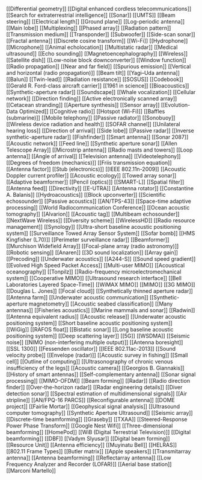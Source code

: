 [[Differential geometry]]
[[Digital enhanced cordless telecommunications]]
[[Search for extraterrestrial intelligence]]
[[Sonar]]
[[UMTS]]
[[Beam steering]]
[[Electrical length]]
[[Ground plane]]
[[Log-periodic antenna]]
[[Main lobe]]
[[Multiplexing]]
[[Phased array]]
[[Radiation pattern]]
[[Transmission medium]]
[[Transponder]]
[[Subwoofer]]
[[Side-scan sonar]]
[[Fractal antenna]]
[[Discrete cosine transform]]
[[Wi-Fi]]
[[Hydrophone]]
[[Microphone]]
[[Animal echolocation]]
[[Multistatic radar]]
[[Medical ultrasound]]
[[Echo sounding]]
[[Magnetoencephalography]]
[[Wireless]]
[[Satellite dish]]
[[Low-noise block downconverter]]
[[Window function]]
[[Radio propagation]]
[[Near and far field]]
[[Spurious emission]]
[[Vertical and horizontal (radio propagation)]]
[[Beam tilt]]
[[Yagi–Uda antenna]]
[[Balun]]
[[Twin-lead]]
[[Radiation resistance]]
[[SOSUS]]
[[Codebook]]
[[Gerald R. Ford-class aircraft carrier]]
[[1961 in science]]
[[Bioacoustics]]
[[Synthetic-aperture radar]]
[[Soundscape]]
[[Whale vocalization]]
[[Cellular network]]
[[Direction finding]]
[[Active electronically scanned array]]
[[Cetacean stranding]]
[[Aperture synthesis]]
[[Sensor array]]
[[Evolution-Data Optimized]]
[[Cognitive radio]]
[[Hotspot (Wi-Fi)]]
[[Baffles (submarine)]]
[[Mobile telephony]]
[[Passive radiator]]
[[Sonobuoy]]
[[Wireless device radiation and health]]
[[SOFAR channel]]
[[Unilateral hearing loss]]
[[Direction of arrival]]
[[Side lobe]]
[[Passive radar]]
[[Inverse synthetic-aperture radar]]
[[Fishfinder]]
[[Smart antenna]]
[[Sonar 2087]]
[[Acoustic network]]
[[Feed line]]
[[Synthetic aperture sonar]]
[[Allen Telescope Array]]
[[Microstrip antenna]]
[[Radio masts and towers]]
[[Loop antenna]]
[[Angle of arrival]]
[[Television antenna]]
[[Videotelephony]]
[[Degrees of freedom (mechanics)]]
[[Friis transmission equation]]
[[Antenna factor]]
[[Stub (electronics)]]
[[IEEE 802.11n-2009]]
[[Acoustic Doppler current profiler]]
[[Acoustic ecology]]
[[Towed array sonar]]
[[Adaptive beamformer]]
[[Pencil (optics)]]
[[SMART-L]]
[[Spatial filter]]
[[Antenna feed]]
[[Directivity]]
[[E-UTRA]]
[[Antenna rotator]]
[[Constantine A. Balanis]]
[[Hydroacoustics]]
[[Block upconverter]]
[[Scientific echosounder]]
[[Passive acoustics]]
[[AN/TPS-43]]
[[Space-time adaptive processing]]
[[World Radiocommunication Conference]]
[[Ocean acoustic tomography]]
[[Alvarion]]
[[Acoustic tag]]
[[Multibeam echosounder]]
[[NextWave Wireless]]
[[Diversity scheme]]
[[WirelessHD]]
[[Radio resource management]]
[[Synology]]
[[Ultra-short baseline acoustic positioning system]]
[[Surveillance Towed Array Sensor System]]
[[Sofar bomb]]
[[HMS Kingfisher (L70)]]
[[Perimeter surveillance radar]]
[[Beamformer]]
[[Murchison Widefield Array]]
[[Focal-plane array (radio astronomy)]]
[[Robotic sensing]]
[[Anaren]]
[[3D sound localization]]
[[Array gain]]
[[Precoding]]
[[Underwater acoustics]]
[[A244-S]]
[[Sound speed gradient]]
[[Evolved High Speed Packet Access]]
[[Multi-user MIMO]]
[[Acoustical oceanography]]
[[Tonpilz]]
[[Radio-frequency microelectromechanical system]]
[[Cooperative MIMO]]
[[Ultrasound research interface]]
[[Bell Laboratories Layered Space-Time]]
[[WiMAX MIMO]]
[[MIMO]]
[[3G MIMO]]
[[Douglas L. Jones]]
[[Focal cloud]]
[[Synthetically thinned aperture radar]]
[[Antenna farm]]
[[Underwater acoustic communication]]
[[Synthetic-aperture magnetometry]]
[[Acoustic seabed classification]]
[[Many antennas]]
[[Fisheries acoustics]]
[[Marine mammals and sonar]]
[[Radwin]]
[[Antenna equivalent radius]]
[[Acoustic release]]
[[Underwater acoustic positioning system]]
[[Short baseline acoustic positioning system]]
[[WiGig]]
[[RAFOS float]]
[[Bistatic sonar]]
[[Long baseline acoustic positioning system]]
[[Deep scattering layer]]
[[5G]]
[[WSDMA]]
[[Seismic noise]]
[[NIMO (non-interfering multiple output)]]
[[Antenna boresight]]
[[SSL 1300]]
[[Fessenden oscillator]]
[[IEEE 802.11ac-2013]]
[[Sound velocity probe]]
[[Envelope (radar)]]
[[Acoustic survey in fishing]]
[[Small cell]]
[[Outline of computing]]
[[Ultrasonography of chronic venous insufficiency of the legs]]
[[Acoustic camera]]
[[Georgios B. Giannakis]]
[[History of smart antennas]]
[[Self-complementary antenna]]
[[Sonar signal processing]]
[[MIMO-OFDM]]
[[Beam forming]]
[[Radar]]
[[Radio direction finder]]
[[Over-the-horizon radar]]
[[Radar engineering details]]
[[Diver detection sonar]]
[[Spectral estimation of multidimensional signals]]
[[Air stripline]]
[[AN/FPQ-16 PARCS]]
[[Reconfigurable antenna]]
[[DOME project]]
[[Fairlie Mortar]]
[[Geophysical signal analysis]]
[[Ultrasound computer tomography]]
[[Synthetic Aperture Ultrasound]]
[[Seismic array]]
[[Discrete-time beamforming]]
[[Graseby]]
[[TXAA]]
[[Steered-Response Power Phase Transform]]
[[Google Nest Wifi]]
[[Three-dimensional beamforming]]
[[HomePod]]
[[WiB (Digital Terrestrial Television)]]
[[Digital beamforming]]
[[DBF]]
[[Vadym Slyusar]]
[[Digital beam forming]]
[[Resource Unit]]
[[Antenna efficiency]]
[[Muyinatu Bell]]
[[HELRAS]]
[[802.11 Frame Types]]
[[Butler matrix]]
[[Apple speakers]]
[[Transmitarray antenna]]
[[Antenna beamforming]]
[[Reflectarray antenna]]
[[Low Frequency Analyzer and Recorder (LOFAR)]]
[[Aerial base station]]
[[Marconi Martello]]
